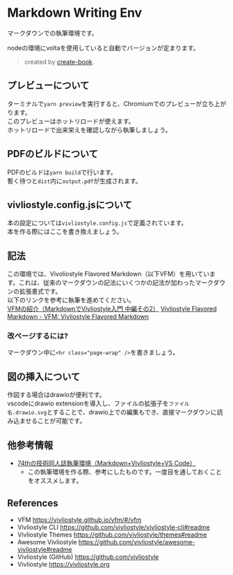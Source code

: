 # Markdown Writing Env

マークダウンでの執筆環境です。

nodeの環境にvoltaを使用していると自動でバージョンが定まります。

> created by [create-book](https://github.com/vivliostyle/create-book).

## プレビューについて

ターミナルで`yarn preview`を実行すると、Chromiumでのプレビューが立ち上がります。  
このプレビューはホットリロードが使えます。  
ホットリロードで出来栄えを確認しながら執筆しましょう。

## PDFのビルドについて

PDFのビルドは`yarn build`で行います。  
暫く待つと`dist`内に`output.pdf`が生成されます。

## vivliostyle.config.jsについて

本の設定については`vivliostyle.config.js`で定義されています。  
本を作る際にはここを書き換えましょう。

## 記法

この環境では、Vivoliostyle Flavored Markdown（以下VFM）を用いています。これは、従来のマークダウンの記法にいくつかの記法が加わったマークダウンの拡張書式です。  
以下のリンクを参考に執筆を進めてください。  
[VFMの紹介（MarkdownでVivliostyle入門 中編その2）](https://zenn.dev/sky_y/articles/markdown-advent-2020-vivliostyle3)
[Vivliostyle Flavored Markdown - VFM: Vivliostyle Flavored Markdown](https://vivliostyle.github.io/vfm/#/vfm)

### 改ページするには?

マークダウン中に`<hr class="page-wrap" />`を書きましょう。

## 図の挿入について

作図する場合はdrawioが便利です。  
vscodeにdrawio extensionを導入し、ファイルの拡張子を`ファイル名.drawio.svg`とすることで、drawio上での編集もでき、直接マークダウンに読み込ませることが可能です。

## 他参考情報

- [74thの技術同人誌執筆環境（Markdown+Vivliostyle+VS Code）](https://zenn.dev/74th/articles/ed2229692ba6c6)
  - この執筆環境を作る際、参考にしたものです。一度目を通しておくことをオススメします。

## References

- VFM <https://vivliostyle.github.io/vfm/#/vfm>
- Vivliostyle CLI <https://github.com/vivliostyle/vivliostyle-cli#readme>
- Vivliostyle Themes <https://github.com/vivliostyle/themes#readme>
- Awesome Vivliostyle <https://github.com/vivliostyle/awesome-vivliostyle#readme>
- Vivliostyle (GitHub) <https://github.com/vivliostyle>
- Vivliostyle <https://vivliostyle.org>
